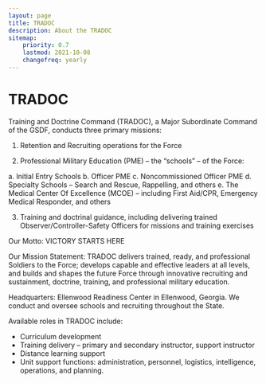 ```yaml
---
layout: page
title: TRADOC
description: About the TRADOC
sitemap:
    priority: 0.7
    lastmod: 2021-10-08
    changefreq: yearly
---
```


# TRADOC

Training and Doctrine Command (TRADOC), a Major Subordinate Command of the GSDF, conducts three primary missions:

1.    Retention and Recruiting operations for the Force

2.    Professional Military Education (PME) – the “schools” – of the Force:

a.  Initial Entry Schools
b.  Officer PME
c.  Noncommissioned Officer PME
d.  Specialty Schools – Search and Rescue, Rappelling, and others
e.  The Medical Center Of Excellence (MCOE) – including First Aid/CPR, Emergency Medical Responder, and others

3.    Training and doctrinal guidance, including delivering trained Observer/Controller-Safety Officers for missions and training exercises

Our Motto: VICTORY STARTS HERE

Our Mission Statement: TRADOC delivers trained, ready, and professional Soldiers to the Force; develops capable and effective leaders at all levels, and builds and shapes the future Force through innovative recruiting and sustainment, doctrine, training, and professional military education.

Headquarters: Ellenwood Readiness Center in Ellenwood, Georgia. We conduct and oversee schools and recruiting throughout the State.

Available roles in TRADOC include:

- Curriculum development
- Training delivery – primary and secondary instructor, support instructor
- Distance learning support
- Unit support functions: administration, personnel, logistics, intelligence, operations, and planning.
